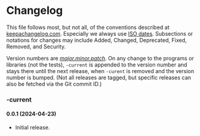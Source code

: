 Changelog
=========

This file follows most, but not all, of the conventions described at
[keepachangelog.com]. Especially we always use [ISO dates]. Subsections or
notations for changes may include Added, Changed, Deprecated, Fixed,
Removed, and Security.

Version numbers are [_major.minor.patch_][semver]. On any change to the
programs or libraries (not the tests), `-current` is appended to the
version number and stays there until the next release, when `-curent` is
removed and the version number is bumped. (Not all releases are tagged, but
specific releases can also be fetched via the Git commit ID.)

### -current

#### 0.0.1 (2024-04-23)
- Initial release.



<!-------------------------------------------------------------------->
[keepachangelog.com]: https://keepachangelog.com/
[ISO dates]: https://xkcd.com/1179/
[semver]: https://en.wikipedia.org/wiki/Software_versioning#Semantic_versioning
